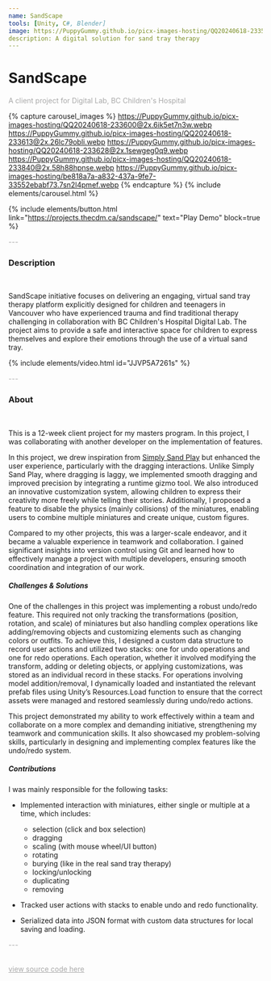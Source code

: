 ```yaml
---
name: SandScape
tools: [Unity, C#, Blender]
image: https://PuppyGummy.github.io/picx-images-hosting/QQ20240618-233524@2x.54xmarwl39.webp
description: A digital solution for sand tray therapy
---
```


# SandScape

<p style="color:DarkGrey">
A client project for Digital Lab, BC Children's Hospital
</p>

{% capture carousel_images %}
https://PuppyGummy.github.io/picx-images-hosting/QQ20240618-233600@2x.6ik5et7n3w.webp
https://PuppyGummy.github.io/picx-images-hosting/QQ20240618-233613@2x.26lc79obli.webp
https://PuppyGummy.github.io/picx-images-hosting/QQ20240618-233628@2x.1sewgeg0q9.webp
https://PuppyGummy.github.io/picx-images-hosting/QQ20240618-233840@2x.58h88hpnse.webp
https://PuppyGummy.github.io/picx-images-hosting/be818a7a-a832-437a-9fe7-33552ebabf73.7sn2l4pmef.webp
{% endcapture %}
{% include elements/carousel.html %}

{% include elements/button.html link="https://projects.thecdm.ca/sandscape/" text="Play Demo" block=true %}

<p class="text-center" style="color:DarkGrey">
---
</p>

<h3 class="text-center"> 
Description
</h3>
<br>

SandScape initiative focuses on delivering an engaging, virtual sand tray therapy platform explicitly designed for children and teenagers in Vancouver who have experienced trauma and find traditional therapy challenging in collaboration with BC Children's Hospital Digital Lab. The project aims to provide a safe and interactive space for children to express themselves and explore their emotions through the use of a virtual sand tray. 
<br>

{% include elements/video.html id="JJVP5A7261s" %}

<p class="text-center" style="color:DarkGrey">
---
</p>

<h3 class="text-center">
About
</h3>
<br>

This is a 12-week client project for my masters program. In this project, I was collaborating with another developer on the implementation of features. 

In this project, we drew inspiration from [Simply Sand Play](https://simplysandplay.com/) but enhanced the user experience, particularly with the dragging interactions. Unlike Simply Sand Play, where dragging is laggy, we implemented smooth dragging and improved precision by integrating a runtime gizmo tool. We also introduced an innovative customization system, allowing children to express their creativity more freely while telling their stories. Additionally, I proposed a feature to disable the physics (mainly collisions) of the miniatures, enabling users to combine multiple miniatures and create unique, custom figures.

Compared to my other projects, this was a larger-scale endeavor, and it became a valuable experience in teamwork and collaboration. I gained significant insights into version control using Git and learned how to effectively manage a project with multiple developers, ensuring smooth coordination and integration of our work.

##### Challenges & Solutions

One of the challenges in this project was implementing a robust undo/redo feature. This required not only tracking the transformations (position, rotation, and scale) of miniatures but also handling complex operations like adding/removing objects and customizing elements such as changing colors or outfits. To achieve this, I designed a custom data structure to record user actions and utilized two stacks: one for undo operations and one for redo operations. Each operation, whether it involved modifying the transform, adding or deleting objects, or applying customizations, was stored as an individual record in these stacks. For operations involving model addition/removal, I dynamically loaded and instantiated the relevant prefab files using Unity’s Resources.Load function to ensure that the correct assets were managed and restored seamlessly during undo/redo actions.

This project demonstrated my ability to work effectively within a team and collaborate on a more complex and demanding initiative, strengthening my teamwork and communication skills. It also showcased my problem-solving skills, particularly in designing and implementing complex features like the undo/redo system.

##### Contributions

I was mainly responsible for the following tasks:
- Implemented interaction with miniatures, either single or multiple at a time, which includes:
  - selection (click and box selection)
  - dragging
  - scaling (with mouse wheel/UI button)
  - rotating
  - burying (like in the real sand tray therapy)
  - locking/unlocking
  - duplicating
  - removing

- Tracked user actions with stacks to enable undo and redo functionality.

- Serialized data into JSON format with custom data structures for local saving and loading.

<p class="text-center" style="color:DarkGrey">
---
</p>

<br>
<div class="text-center">
<a style="color:DarkGrey" href="https://github.com/PuppyGummy/SandScape">
view source code here
</a>
</div>